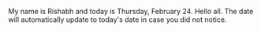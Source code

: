 My name is Rishabh and today is Thursday, February 24. Hello all. The date will automatically update to today's date in case you did not notice.

